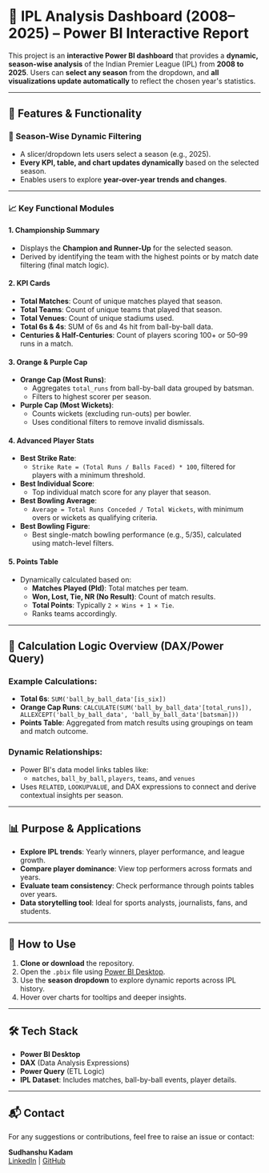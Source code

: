 # 🏏 IPL Analysis Dashboard (2008–2025) – Power BI Interactive Report

This project is an **interactive Power BI dashboard** that provides a **dynamic, season-wise analysis** of the Indian Premier League (IPL) from **2008 to 2025**. Users can **select any season** from the dropdown, and **all visualizations update automatically** to reflect the chosen year's statistics.

---

## 📌 Features & Functionality

### 🎯 Season-Wise Dynamic Filtering
- A slicer/dropdown lets users select a season (e.g., 2025).
- **Every KPI, table, and chart updates dynamically** based on the selected season.
- Enables users to explore **year-over-year trends and changes**.

---

### 📈 Key Functional Modules

#### 1. **Championship Summary**
- Displays the **Champion and Runner-Up** for the selected season.
- Derived by identifying the team with the highest points or by match date filtering (final match logic).

#### 2. **KPI Cards**
- **Total Matches**: Count of unique matches played that season.
- **Total Teams**: Count of unique teams that played that season.
- **Total Venues**: Count of unique stadiums used.
- **Total 6s & 4s**: SUM of 6s and 4s hit from ball-by-ball data.
- **Centuries & Half-Centuries**: Count of players scoring 100+ or 50–99 runs in a match.

#### 3. **Orange & Purple Cap**
- **Orange Cap (Most Runs)**:
  - Aggregates `total_runs` from ball-by-ball data grouped by batsman.
  - Filters to highest scorer per season.
- **Purple Cap (Most Wickets)**:
  - Counts wickets (excluding run-outs) per bowler.
  - Uses conditional filters to remove invalid dismissals.

#### 4. **Advanced Player Stats**
- **Best Strike Rate**:
  - `Strike Rate = (Total Runs / Balls Faced) * 100`, filtered for players with a minimum threshold.
- **Best Individual Score**:
  - Top individual match score for any player that season.
- **Best Bowling Average**:
  - `Average = Total Runs Conceded / Total Wickets`, with minimum overs or wickets as qualifying criteria.
- **Best Bowling Figure**:
  - Best single-match bowling performance (e.g., 5/35), calculated using match-level filters.

#### 5. **Points Table**
- Dynamically calculated based on:
  - **Matches Played (Pld)**: Total matches per team.
  - **Won, Lost, Tie, NR (No Result)**: Count of match results.
  - **Total Points**: Typically `2 × Wins + 1 × Tie`.
  - Ranks teams accordingly.

---

## 🧮 Calculation Logic Overview (DAX/Power Query)

### Example Calculations:
- **Total 6s**: `SUM('ball_by_ball_data'[is_six])`
- **Orange Cap Runs**: `CALCULATE(SUM('ball_by_ball_data'[total_runs]), ALLEXCEPT('ball_by_ball_data', 'ball_by_ball_data'[batsman]))`
- **Points Table**: Aggregated from match results using groupings on team and match outcome.

### Dynamic Relationships:
- Power BI's data model links tables like:
  - `matches`, `ball_by_ball`, `players`, `teams`, and `venues`
- Uses `RELATED`, `LOOKUPVALUE`, and DAX expressions to connect and derive contextual insights per season.

---

## 📊 Purpose & Applications

- **Explore IPL trends**: Yearly winners, player performance, and league growth.
- **Compare player dominance**: View top performers across formats and years.
- **Evaluate team consistency**: Check performance through points tables over years.
- **Data storytelling tool**: Ideal for sports analysts, journalists, fans, and students.

---

## 🔄 How to Use

1. **Clone or download** the repository.
2. Open the `.pbix` file using [Power BI Desktop](https://powerbi.microsoft.com/desktop/).
3. Use the **season dropdown** to explore dynamic reports across IPL history.
4. Hover over charts for tooltips and deeper insights.

---

## 🛠 Tech Stack

- **Power BI Desktop**
- **DAX** (Data Analysis Expressions)
- **Power Query** (ETL Logic)
- **IPL Dataset**: Includes matches, ball-by-ball events, player details.

---

## 📬 Contact

For any suggestions or contributions, feel free to raise an issue or contact:

**Sudhanshu Kadam**  
[LinkedIn](https://www.linkedin.com/in/sudhanshu-kadam/) | [GitHub](https://github.com/SUDHANSHUKADAM)
